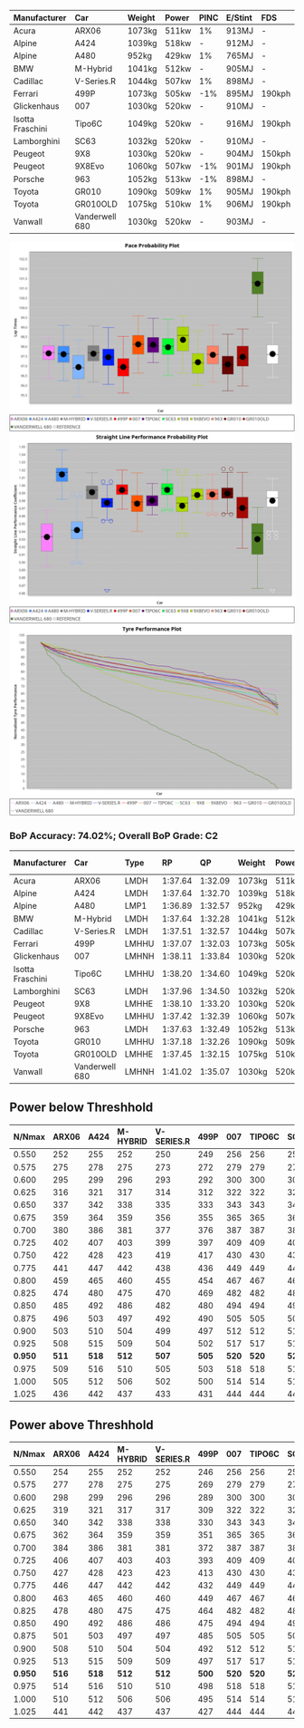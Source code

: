 | Manufacturer     | Car            | Weight | Power | PINC    | E/Stint | FDS     |
|:-|:-|:-|:-|:-|:-|:-|
| Acura            | ARX06          | 1073kg | 511kw | 1%      | 913MJ   |    -    |
| Alpine           | A424           | 1039kg | 518kw |    -    | 912MJ   |    -    |
| Alpine           | A480           | 952kg  | 429kw | 1%      | 765MJ   |    -    |
| BMW              | M-Hybrid       | 1041kg | 512kw |    -    | 905MJ   |    -    |
| Cadillac         | V-Series.R     | 1044kg | 507kw | 1%      | 898MJ   |    -    |
| Ferrari          | 499P           | 1073kg | 505kw | -1%     | 895MJ   | 190kph  |
| Glickenhaus      | 007            | 1030kg | 520kw |    -    | 910MJ   |    -    |
| Isotta Fraschini | Tipo6C         | 1049kg | 520kw |    -    | 916MJ   | 190kph  |
| Lamborghini      | SC63           | 1032kg | 520kw |    -    | 910MJ   |    -    |
| Peugeot          | 9X8            | 1030kg | 520kw |    -    | 904MJ   | 150kph  |
| Peugeot          | 9X8Evo         | 1060kg | 507kw | -1%     | 901MJ   | 190kph  |
| Porsche          | 963            | 1052kg | 513kw | -1%     | 898MJ   |    -    |
| Toyota           | GR010          | 1090kg | 509kw | 1%      | 905MJ   | 190kph  |
| Toyota           | GR010OLD       | 1075kg | 510kw | 1%      | 906MJ   | 190kph  |
| Vanwall          | Vanderwell 680 | 1030kg | 520kw |    -    | 903MJ   |    -    |

![PACECHART](./IMG/ACOMETHOD.png)
![STRAIGHTLINEPERFORMANCECHART](./IMG/ACOMETHOD_sp.png)
![TYREPERFORMANCECHART](./IMG/ACOMETHOD_tw.png)

### BoP Accuracy: 74.02%; Overall BoP Grade: C2
| Manufacturer     | Car            | Type  | RP      | QP      | Weight | Power¹ | Threshhold | PINC    | Power² | E/Stint | AVG Vmax  | FDS     | RDLC | L/Stint | BOP-Grade | Model Accuracy | Model Points | Match%  | SimDiff |
|:-|:-|:-|:-|:-|:-|:-|:-|:-|:-|:-|:-|:-|:-|:-|:-|:-|:-|:-|:-|
| Acura            | ARX06          | LMDH  | 1:37.64 | 1:32.09 | 1073kg | 511kw  | 210.0kph   | 1%      | 516kw  |  913MJ  | 308.17kph |    -    | 1.00 | 29      | +D1       | 100.00%        | 995          | 68.79%  | ±0.02s  |
| Alpine           | A424           | LMDH  | 1:37.64 | 1:32.70 | 1039kg | 518kw  | 210.0kph   |    -    | 518kw  |  912MJ  | 323.54kph |    -    | 1.01 | 29      | ~A1       | 86.43%         | 618          | 95.58%  | #       |
| Alpine           | A480           | LMP1  | 1:36.89 | 1:32.57 |  952kg | 429kw  | 210.0kph   | 1%      | 433kw  |  765MJ  | 308.27kph |    -    | 0.98 | 27      | -E1       | 68.63%         | 967          | 59.38%  | #       |
| BMW              | M-Hybrid       | LMDH  | 1:37.64 | 1:32.28 | 1041kg | 512kw  | 210.0kph   |    -    | 512kw  |  905MJ  | 318.99kph |    -    | 1.02 | 29      | +B1       | 93.77%         | 1672         | 89.98%  | ±0.11s  |
| Cadillac         | V-Series.R     | LMDH  | 1:37.51 | 1:32.57 | 1044kg | 507kw  | 210.0kph   | 1%      | 512kw  |  898MJ  | 315.30kph |    -    | 1.02 | 29      | -A2       | 83.12%         | 1921         | 92.44%  | ±0.09s  |
| Ferrari          | 499P           | LMHHU | 1:37.07 | 1:32.03 | 1073kg | 505kw  | 210.0kph   | -1%     | 500kw  |  895MJ  | 316.36kph | 190kph  | 1.01 | 29      | -C2       | 69.49%         | 1950         | 71.45%  | #       |
| Glickenhaus      | 007            | LMHNH | 1:38.11 | 1:33.84 | 1030kg | 520kw  | 210.0kph   |    -    | 520kw  |  910MJ  | 318.14kph |    -    | 0.96 | 29      | ~A1       | 89.50%         | 1518         | 100.00% | #       |
| Isotta Fraschini | Tipo6C         | LMHHU | 1:38.20 | 1:34.60 | 1049kg | 520kw  | 210.0kph   |    -    | 520kw  |  916MJ  | 317.77kph | 190kph  | 1.05 | 29      | +E2       | 73.56%         | 64           | 54.27%  | #       |
| Lamborghini      | SC63           | LMDH  | 1:37.96 | 1:34.50 | 1032kg | 520kw  | 210.0kph   |    -    | 520kw  |  910MJ  | 320.75kph |    -    | 1.05 | 29      | +B1       | 95.82%         | 459          | 85.31%  | #       |
| Peugeot          | 9X8            | LMHHE | 1:38.10 | 1:33.20 | 1030kg | 520kw  | 210.0kph   |    -    | 520kw  |  904MJ  | 317.08kph | 150kph  | 1.04 | 29      | ~A1       | 88.75%         | 2383         | 100.00% | #       |
| Peugeot          | 9X8Evo         | LMHHU | 1:37.42 | 1:32.39 | 1060kg | 507kw  | 210.0kph   | -1%     | 502kw  |  901MJ  | 316.51kph | 190kph  | 1.00 | 29      | -A2       | 66.97%         | 221          | 94.36%  | #       |
| Porsche          | 963            | LMDH  | 1:37.63 | 1:32.49 | 1052kg | 513kw  | 210.0kph   | -1%     | 508kw  |  898MJ  | 317.30kph |    -    | 1.01 | 29      | ~A1       | 81.02%         | 5243         | 100.00% | ±0.06s  |
| Toyota           | GR010          | LMHHU | 1:37.18 | 1:32.26 | 1090kg | 509kw  | 210.0kph   | 1%      | 514kw  |  905MJ  | 315.73kph | 190kph  | 1.00 | 29      | -C1       | 73.70%         | 2701         | 76.43%  | #       |
| Toyota           | GR010OLD       | LMHHE | 1:37.45 | 1:32.15 | 1075kg | 510kw  | 210.0kph   | 1%      | 515kw  |  906MJ  | 314.07kph | 190kph  | 1.02 | 29      | -B2       | 99.03%         | 1536         | 80.72%  | #       |
| Vanwall          | Vanderwell 680 | LMHNH | 1:41.02 | 1:35.07 | 1030kg | 520kw  | 210.0kph   |    -    | 520kw  |  903MJ  | 310.54kph |    -    | 1.02 | 29      | +Ω2       | 97.01%         | 649          | -58.48% | #       |

## Power below Threshhold
| N/Nmax    | ARX06   | A424    | M-HYBRID | V-SERIES.R | 499P    | 007     | TIPO6C  | SC63    | 9X8     | 9X8EVO  | 963     | GR010   | GR010OLD | VANDERWELL 680 | ​     | RPM      | A480    |
|:-|:-|:-|:-|:-|:-|:-|:-|:-|:-|:-|:-|:-|:-|:-|:-|:-|:-|
|  0.550    |  252    |  255    |  252     |  250       |  249    |  256    |  256    |  256    |  256    |  250    |  253    |  251    |  251     |  256           |  ​    |   --     |   -     |
|  0.575    |  275    |  278    |  275     |  273       |  272    |  279    |  279    |  279    |  279    |  273    |  276    |  274    |  274     |  279           |  ​    |   --     |   -     |
|  0.600    |  295    |  299    |  296     |  293       |  292    |  300    |  300    |  300    |  300    |  293    |  296    |  294    |  295     |  300           |  ​    |   --     |   -     |
|  0.625    |  316    |  321    |  317     |  314       |  312    |  322    |  322    |  322    |  322    |  314    |  317    |  315    |  316     |  322           |  ​    |   --     |   -     |
|  0.650    |  337    |  342    |  338     |  335       |  333    |  343    |  343    |  343    |  343    |  335    |  338    |  336    |  337     |  343           |  ​    |   --     |   -     |
|  0.675    |  359    |  364    |  359     |  356       |  355    |  365    |  365    |  365    |  365    |  356    |  360    |  357    |  358     |  365           |  ​    |   --     |   -     |
|  0.700    |  380    |  386    |  381     |  377       |  376    |  387    |  387    |  387    |  387    |  377    |  382    |  379    |  380     |  387           |  ​    |   --     |   -     |
|  0.725    |  402    |  407    |  403     |  399       |  397    |  409    |  409    |  409    |  409    |  399    |  403    |  400    |  401     |  409           |  ​    |   --     |   -     |
|  0.750    |  422    |  428    |  423     |  419       |  417    |  430    |  430    |  430    |  430    |  419    |  424    |  421    |  422     |  430           |  ​    |   --     |   -     |
|  0.775    |  441    |  447    |  442     |  438       |  436    |  449    |  449    |  449    |  449    |  438    |  443    |  440    |  441     |  449           |  ​    |  5000    |  252    |
|  0.800    |  459    |  465    |  460     |  455       |  454    |  467    |  467    |  467    |  467    |  455    |  461    |  457    |  458     |  467           |  ​    |  5500    |  298    |
|  0.825    |  474    |  480    |  475     |  470       |  469    |  482    |  482    |  482    |  482    |  470    |  476    |  472    |  473     |  482           |  ​    |  6000    |  333    |
|  0.850    |  485    |  492    |  486     |  482       |  480    |  494    |  494    |  494    |  494    |  482    |  487    |  484    |  485     |  494           |  ​    |  6500    |  376    |
|  0.875    |  496    |  503    |  497     |  492       |  490    |  505    |  505    |  505    |  505    |  492    |  498    |  494    |  495     |  505           |  ​    |  7000    |  420    |
|  0.900    |  503    |  510    |  504     |  499       |  497    |  512    |  512    |  512    |  512    |  499    |  505    |  501    |  502     |  512           |  ​    |  7500    |  431    |
|  0.925    |  508    |  515    |  509     |  504       |  502    |  517    |  517    |  517    |  517    |  504    |  510    |  506    |  507     |  517           |  ​    |  8000    |  427    |
| **0.950** | **511** | **518** | **512**  | **507**    | **505** | **520** | **520** | **520** | **520** | **507** | **513** | **509** | **510**  | **520**        | **​** | **8500** | **430** |
|  0.975    |  509    |  516    |  510     |  505       |  503    |  518    |  518    |  518    |  518    |  505    |  511    |  507    |  508     |  518           |  ​    |  9000    |  215    |
|  1.000    |  505    |  512    |  506     |  502       |  500    |  514    |  514    |  514    |  514    |  502    |  507    |  504    |  505     |  514           |  ​    |   --     |   -     |
|  1.025    |  436    |  442    |  437     |  433       |  431    |  444    |  444    |  444    |  444    |  433    |  438    |  435    |  436     |  444           |  ​    |   --     |   -     |

## Power above Threshhold
| N/Nmax    | ARX06   | A424    | M-HYBRID | V-SERIES.R | 499P    | 007     | TIPO6C  | SC63    | 9X8     | 9X8EVO  | 963     | GR010   | GR010OLD | VANDERWELL 680 | ​     | RPM      | A480    |
|:-|:-|:-|:-|:-|:-|:-|:-|:-|:-|:-|:-|:-|:-|:-|:-|:-|:-|
|  0.550    |  254    |  255    |  252     |  252       |  246    |  256    |  256    |  256    |  256    |  247    |  250    |  253    |  254     |  256           |  ​    |   --     |   -     |
|  0.575    |  277    |  278    |  275     |  275       |  269    |  279    |  279    |  279    |  279    |  270    |  273    |  276    |  277     |  279           |  ​    |   --     |   -     |
|  0.600    |  298    |  299    |  296     |  296       |  289    |  300    |  300    |  300    |  300    |  290    |  293    |  297    |  297     |  300           |  ​    |   --     |   -     |
|  0.625    |  319    |  321    |  317     |  317       |  309    |  322    |  322    |  322    |  322    |  310    |  314    |  318    |  319     |  322           |  ​    |   --     |   -     |
|  0.650    |  340    |  342    |  338     |  338       |  330    |  343    |  343    |  343    |  343    |  331    |  335    |  339    |  340     |  343           |  ​    |   --     |   -     |
|  0.675    |  362    |  364    |  359     |  359       |  351    |  365    |  365    |  365    |  365    |  352    |  357    |  361    |  362     |  365           |  ​    |   --     |   -     |
|  0.700    |  384    |  386    |  381     |  381       |  372    |  387    |  387    |  387    |  387    |  374    |  378    |  383    |  383     |  387           |  ​    |   --     |   -     |
|  0.725    |  406    |  407    |  403     |  403       |  393    |  409    |  409    |  409    |  409    |  395    |  399    |  404    |  405     |  409           |  ​    |   --     |   -     |
|  0.750    |  427    |  428    |  423     |  423       |  413    |  430    |  430    |  430    |  430    |  415    |  420    |  425    |  426     |  430           |  ​    |   --     |   -     |
|  0.775    |  446    |  447    |  442     |  442       |  432    |  449    |  449    |  449    |  449    |  434    |  439    |  444    |  445     |  449           |  ​    |  5000    |  252    |
|  0.800    |  463    |  465    |  460     |  460       |  449    |  467    |  467    |  467    |  467    |  451    |  456    |  462    |  463     |  467           |  ​    |  5500    |  298    |
|  0.825    |  478    |  480    |  475     |  475       |  464    |  482    |  482    |  482    |  482    |  466    |  471    |  477    |  478     |  482           |  ​    |  6000    |  333    |
|  0.850    |  490    |  492    |  486     |  486       |  475    |  494    |  494    |  494    |  494    |  477    |  483    |  488    |  489     |  494           |  ​    |  6500    |  376    |
|  0.875    |  501    |  503    |  497     |  497       |  485    |  505    |  505    |  505    |  505    |  487    |  493    |  499    |  500     |  505           |  ​    |  7000    |  420    |
|  0.900    |  508    |  510    |  504     |  504       |  492    |  512    |  512    |  512    |  512    |  494    |  500    |  506    |  507     |  512           |  ​    |  7500    |  431    |
|  0.925    |  513    |  515    |  509     |  509       |  497    |  517    |  517    |  517    |  517    |  499    |  505    |  511    |  512     |  517           |  ​    |  8000    |  427    |
| **0.950** | **516** | **518** | **512**  | **512**    | **500** | **520** | **520** | **520** | **520** | **502** | **508** | **514** | **515**  | **520**        | **​** | **8500** | **430** |
|  0.975    |  514    |  516    |  510     |  510       |  498    |  518    |  518    |  518    |  518    |  500    |  506    |  512    |  513     |  518           |  ​    |  9000    |  215    |
|  1.000    |  510    |  512    |  506     |  506       |  495    |  514    |  514    |  514    |  514    |  497    |  503    |  508    |  509     |  514           |  ​    |   --     |   -     |
|  1.025    |  441    |  442    |  437     |  437       |  427    |  444    |  444    |  444    |  444    |  429    |  434    |  439    |  440     |  444           |  ​    |   --     |   -     |
